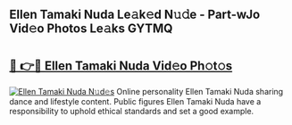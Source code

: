 ## Ellen Tamaki Nuda Le𝚊k𝚎d N𝚞𝚍e - Part-wJo Vid𝚎o Photos Le𝚊ks GYTMQ

# <h2><a href="http://fbcudz.evod.top/?m=Ellen+Tamaki+Nuda">🔗 👉🔴 Ellen Tamaki Nuda Vid𝚎o Ph𝚘t𝚘s</a></h2>

[![Ellen Tamaki Nuda N𝚞d𝚎s](https://i.imgur.com/8V9OHl7.gif)](http://fbcudz.evod.top/?m=Ellen+Tamaki+Nuda)
Online personality Ellen Tamaki Nuda sharing dance and lifestyle content. Public figures Ellen Tamaki Nuda have a responsibility to uphold ethical standards and set a good example. 
